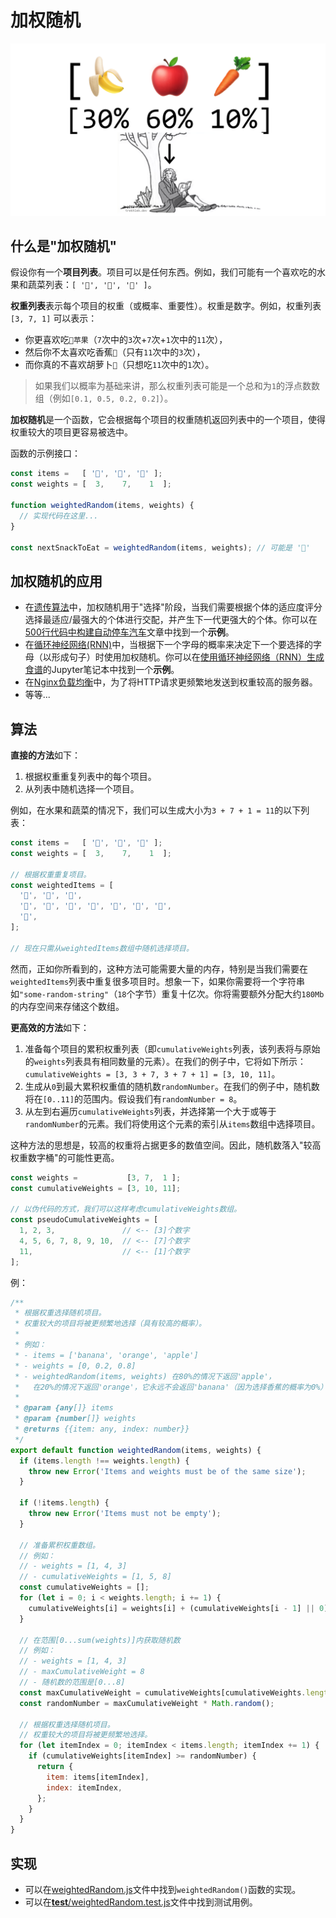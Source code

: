 # 加权随机

![Weighted Random](images/cover.png)

## 什么是"加权随机"

假设你有一个**项目列表**。项目可以是任何东西。例如，我们可能有一个喜欢吃的水果和蔬菜列表：`[ '🍌', '🍎', '🥕' ]`。

**权重列表**表示每个项目的权重（或概率、重要性）。权重是数字。例如，权重列表 `[3, 7, 1]` 可以表示：

- 你更喜欢吃`🍎苹果`（`7`次中的`3`次+`7`次+`1`次中的`11`次），
- 然后你不太喜欢吃香蕉`🍌`（只有`11`次中的`3`次），
- 而你真的不喜欢胡萝卜`🥕`（只想吃`11`次中的`1`次）。

> 如果我们以概率为基础来讲，那么权重列表可能是一个总和为`1`的浮点数数组（例如`[0.1, 0.5, 0.2, 0.2]`）。

**加权随机**是一个函数，它会根据每个项目的权重随机返回列表中的一个项目，使得权重较大的项目更容易被选中。

函数的示例接口：

```javascript
const items =   [ '🍌', '🍎', '🥕' ];
const weights = [  3,    7,    1  ];

function weightedRandom(items, weights) {
  // 实现代码在这里...
}

const nextSnackToEat = weightedRandom(items, weights); // 可能是 '🍎'
```

## 加权随机的应用

- 在[遗传算法](https://en.wikipedia.org/wiki/Genetic_algorithm)中，加权随机用于"选择"阶段，当我们需要根据个体的适应度评分选择最适应/最强大的个体进行交配，并产生下一代更强大的个体。你可以在[500行代码中构建自动停车汽车](https://trekhleb.dev/blog/2021/self-parking-car-evolution/)文章中找到一个**示例**。
- 在[循环神经网络(RNN)](https://en.wikipedia.org/wiki/Recurrent_neural_network)中，当根据下一个字母的概率来决定下一个要选择的字母（以形成句子）时使用加权随机。你可以在[使用循环神经网络（RNN）生成食谱](https://nbviewer.org/github/trekhleb/machine-learning-experiments/blob/master/experiments/recipe_generation_rnn/recipe_generation_rnn.ipynb)的Jupyter笔记本中找到一个**示例**。
- 在[Nginx负载均衡](https://docs.nginx.com/nginx/admin-guide/load-balancer/http-load-balancer/)中，为了将HTTP请求更频繁地发送到权重较高的服务器。
- 等等...

## 算法

**直接的方法**如下：

1. 根据权重重复列表中的每个项目。
2. 从列表中随机选择一个项目。

例如，在水果和蔬菜的情况下，我们可以生成大小为`3 + 7 + 1 = 11`的以下列表：

```javascript
const items =   [ '🍌', '🍎', '🥕' ];
const weights = [  3,    7,    1  ];

// 根据权重重复项目。
const weightedItems = [
  '🍌', '🍌', '🍌',
  '🍎', '🍎', '🍎', '🍎', '🍎', '🍎', '🍎',
  '🥕',
];

// 现在只需从weightedItems数组中随机选择项目。
```

然而，正如你所看到的，这种方法可能需要大量的内存，特别是当我们需要在`weightedItems`列表中重复很多项目时。想象一下，如果你需要将一个字符串如`"some-random-string"`（`18`个字节）重复十亿次。你将需要额外分配大约`180Mb`的内存空间来存储这个数组。

**更高效的方法**如下：

1. 准备每个项目的累积权重列表（即`cumulativeWeights`列表，该列表将与原始的`weights`列表具有相同数量的元素）。在我们的例子中，它将如下所示：`cumulativeWeights = [3, 3 + 7, 3 + 7 + 1] = [3, 10, 11]`。
2. 生成从`0`到最大累积权重值的随机数`randomNumber`。在我们的例子中，随机数将在`[0..11]`的范围内。假设我们有`randomNumber = 8`。
3. 从左到右遍历`cumulativeWeights`列表，并选择第一个大于或等于`randomNumber`的元素。我们将使用这个元素的索引从`items`数组中选择项目。

这种方法的思想是，较高的权重将占据更多的数值空间。因此，随机数落入"较高权重数字桶"的可能性更高。

```javascript
const weights =           [3, 7,  1 ];
const cumulativeWeights = [3, 10, 11];

// 以伪代码的方式，我们可以这样考虑cumulativeWeights数组。
const pseudoCumulativeWeights = [
  1, 2, 3,               // <-- [3]个数字
  4, 5, 6, 7, 8, 9, 10,  // <-- [7]个数字
  11,                    // <-- [1]个数字
];
```


例：

```javascript
/**
 * 根据权重选择随机项目。
 * 权重较大的项目将被更频繁地选择（具有较高的概率）。
 *
 * 例如：
 * - items = ['banana', 'orange', 'apple']
 * - weights = [0, 0.2, 0.8]
 * - weightedRandom(items, weights) 在80%的情况下返回'apple'，
 *   在20%的情况下返回'orange'，它永远不会返回'banana'（因为选择香蕉的概率为0%）
 *
 * @param {any[]} items
 * @param {number[]} weights
 * @returns {{item: any, index: number}}
 */
export default function weightedRandom(items, weights) {
  if (items.length !== weights.length) {
    throw new Error('Items and weights must be of the same size');
  }

  if (!items.length) {
    throw new Error('Items must not be empty');
  }

  // 准备累积权重数组。
  // 例如：
  // - weights = [1, 4, 3]
  // - cumulativeWeights = [1, 5, 8]
  const cumulativeWeights = [];
  for (let i = 0; i < weights.length; i += 1) {
    cumulativeWeights[i] = weights[i] + (cumulativeWeights[i - 1] || 0);
  }

  // 在范围[0...sum(weights)]内获取随机数
  // 例如：
  // - weights = [1, 4, 3]
  // - maxCumulativeWeight = 8
  // - 随机数的范围是[0...8]
  const maxCumulativeWeight = cumulativeWeights[cumulativeWeights.length - 1];
  const randomNumber = maxCumulativeWeight * Math.random();

  // 根据权重选择随机项目。
  // 权重较大的项目将被更频繁地选择。
  for (let itemIndex = 0; itemIndex < items.length; itemIndex += 1) {
    if (cumulativeWeights[itemIndex] >= randomNumber) {
      return {
        item: items[itemIndex],
        index: itemIndex,
      };
    }
  }
}
```

## 实现

- 可以在[weightedRandom.js](weightedRandom.js)文件中找到`weightedRandom()`函数的实现。
- 可以在[__test__/weightedRandom.test.js](__test__/weightedRandom.test.js)文件中找到测试用例。

